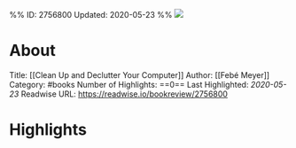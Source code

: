 %%
ID: 2756800
Updated: 2020-05-23
%%
![](https://m.media-amazon.com/images/I/81hRQ2ek+rL._SY500.jpg)

# About
Title: [[Clean Up and Declutter Your Computer]]
Author: [[Febé Meyer]]
Category: #books
Number of Highlights: ==0==
Last Highlighted: *2020-05-23*
Readwise URL: https://readwise.io/bookreview/2756800

# Highlights 